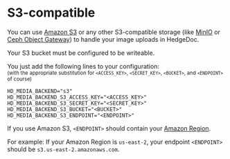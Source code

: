 # S3-compatible

You can use [Amazon S3](https://aws.amazon.com/s3/) or any other S3-compatible storage (like [MinIO](https://min.io) or [Ceph Object Gateway](https://docs.ceph.com/en/latest/radosgw/)) to handle your image uploads in HedgeDoc.

Your S3 bucket must be configured to be writeable.

You just add the following lines to your configuration:  
<small>(with the appropriate substitution for `<ACCESS_KEY>`, `<SECRET_KEY>`, `<BUCKET>`, and `<ENDPOINT>` of course)</small>
```
HD_MEDIA_BACKEND="s3"
HD_MEDIA_BACKEND_S3_ACCESS_KEY="<ACCESS_KEY>"
HD_MEDIA_BACKEND_S3_SECRET_KEY="<SECRET_KEY>"
HD_MEDIA_BACKEND_S3_BUCKET="<BUCKET>"
HD_MEDIA_BACKEND_S3_ENDPOINT="<ENDPOINT>"
```

If you use Amazon S3, `<ENDPOINT>` should contain your [Amazon Region](https://docs.aws.amazon.com/general/latest/gr/s3.html).

For example: If your Amazon Region is `us-east-2`, your endpoint `<ENDPOINT>` should be `s3.us-east-2.amazonaws.com`.
